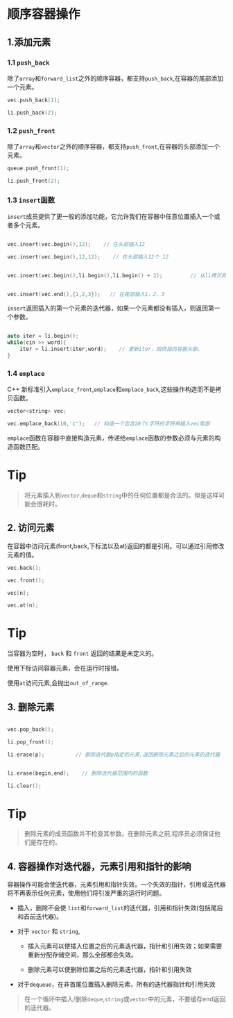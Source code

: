 # 顺序容器操作

## 1.添加元素

### 1.1 `push_back`

除了`array`和`forward_list`之外的顺序容器，都支持`push_back`,在容器的尾部添加一个元素。

```c++
vec.push_back(1);  

li.push_back(2);

```

### 1.2 `push_front`

除了`array`和`vector`之外的顺序容器，都支持`push_front`,在容器的头部添加一个元素。

```c++
queue.push_front(1);  

li.push_front(2);

```

### 1.3 `insert`函数

`insert`成员提供了更一般的添加功能，它允许我们在容器中任意位置插入一个或者多个元素。

```c++

vec.insert(vec.begin(),12);    // 在头部插入12

vec.insert(vec.begin(),12,12);    // 在头部插入12个 12 


vec.insert(vec.begin(),li.begin(),li.begin() + 2);         // 从li拷贝两个元素插入vec头部


vec.insert(vec.end(),{1,2,3});   // 在尾部插入1，2，3

```

`insert`返回插入的第一个元素的迭代器，如果一个元素都没有插入，则返回第一个参数。

```c++

auto iter = li.begin();
while(cin >> word){
    iter = li.insert(iter,word);    // 更新iter，始终指向容器头部。
}

```

### 1.4 `emplace`

C++ 新标准引入`emplace_front`,`emplace`和`emplace_back`,这些操作构造而不是拷贝函数。

```c++
vector<string> vec;

vec.emplace_back(10,'c');   // 构造一个包含10个c字符的字符串插入vec尾部

```

`emplace`函数在容器中直接构造元素，传递给`emplace`函数的参数必须与元素的构造函数匹配。

# Tip

> 将元素插入到`vector`,`deque`和`string`中的任何位置都是合法的。但是这样可能会很耗时。


## 2. 访问元素

在容器中访问元素(front,back,下标法以及at)返回的都是引用。可以通过引用修改元素的值。


```c++
vec.back();

vec.front();

vec[n];

vec.at(n);   

```

# Tip

当容器为空时， `back` 和 `front` 返回的结果是未定义的。

使用下标访问容器元素，会在运行时报错。

使用`at`访问元素,会抛出`out_of_range`.

## 3. 删除元素

```c++

vec.pop_back();

li.pop_front();

li.erase(p);          // 删除迭代器p指定的元素,返回删除元素之后的元素的迭代器


li.erase(begin,end);    // 删除迭代器范围内的函数

li.clear();

```

# Tip

> 删除元素的成员函数并不检查其参数。在删除元素之前,程序员必须保证他们是存在的。


## 4. 容器操作对迭代器，元素引用和指针的影响

容器操作可能会使迭代器，元素引用和指针失效。一个失效的指针，引用或迭代器将不再表示任何元素，使用他们将引发严重的运行时问题。

- 插入，删除不会使 `list`和`forward_list`的迭代器，引用和指针失效(包括尾后和首前迭代器)。

- 对于 `vector` 和 `string`, 
   
   - 插入元素可以使插入位置之后的元素迭代器，指针和引用失效；如果需要重新分配存储空间，那么全部都会失效。

   - 删除元素可以使删除位置之后的元素迭代器，指针和引用失效

- 对于`dequeue`，在非首尾位置插入删除元素，所有的迭代器指针和引用失效


> 在一个循环中插入/删除`deque`,`string`或`vector`中的元素，不要缓存end返回的迭代器。


  










